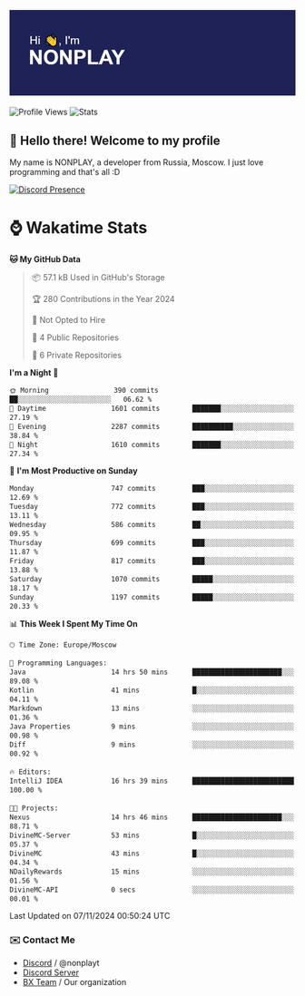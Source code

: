 ![Discord Presence](./header.png)
<br></br>
![Profile Views](https://komarev.com/ghpvc/?username=NONPLAYT&color=blue&style=for-the-badge)
![Stats](https://img.shields.io/badge/0%25-OPTIMIZED-orange?style=for-the-badge)


## :wave: Hello there! Welcome to my profile

My name is NONPLAY, a developer from Russia, Moscow. I just love programming and that's all :D

[![Discord Presence](https://lanyard.cnrad.dev/api/597087584090587177?showDisplayName=true)](https://discord.com/users/597087584090587177) 

# ⌚ Wakatime Stats

<!--START_SECTION:waka-->
**🐱 My GitHub Data** 

> 📦 57.1 kB Used in GitHub's Storage 
 > 
> 🏆 280 Contributions in the Year 2024
 > 
> 🚫 Not Opted to Hire
 > 
> 📜 4 Public Repositories 
 > 
> 🔑 6 Private Repositories 
 > 
**I'm a Night 🦉** 

```text
🌞 Morning                390 commits         ██░░░░░░░░░░░░░░░░░░░░░░░   06.62 % 
🌆 Daytime                1601 commits        ███████░░░░░░░░░░░░░░░░░░   27.19 % 
🌃 Evening                2287 commits        ██████████░░░░░░░░░░░░░░░   38.84 % 
🌙 Night                  1610 commits        ███████░░░░░░░░░░░░░░░░░░   27.34 % 
```
📅 **I'm Most Productive on Sunday** 

```text
Monday                   747 commits         ███░░░░░░░░░░░░░░░░░░░░░░   12.69 % 
Tuesday                  772 commits         ███░░░░░░░░░░░░░░░░░░░░░░   13.11 % 
Wednesday                586 commits         ██░░░░░░░░░░░░░░░░░░░░░░░   09.95 % 
Thursday                 699 commits         ███░░░░░░░░░░░░░░░░░░░░░░   11.87 % 
Friday                   817 commits         ███░░░░░░░░░░░░░░░░░░░░░░   13.88 % 
Saturday                 1070 commits        █████░░░░░░░░░░░░░░░░░░░░   18.17 % 
Sunday                   1197 commits        █████░░░░░░░░░░░░░░░░░░░░   20.33 % 
```


📊 **This Week I Spent My Time On** 

```text
🕑︎ Time Zone: Europe/Moscow

💬 Programming Languages: 
Java                     14 hrs 50 mins      ██████████████████████░░░   89.08 % 
Kotlin                   41 mins             █░░░░░░░░░░░░░░░░░░░░░░░░   04.11 % 
Markdown                 13 mins             ░░░░░░░░░░░░░░░░░░░░░░░░░   01.36 % 
Java Properties          9 mins              ░░░░░░░░░░░░░░░░░░░░░░░░░   00.98 % 
Diff                     9 mins              ░░░░░░░░░░░░░░░░░░░░░░░░░   00.92 % 

🔥 Editors: 
IntelliJ IDEA            16 hrs 39 mins      █████████████████████████   100.00 % 

🐱‍💻 Projects: 
Nexus                    14 hrs 46 mins      ██████████████████████░░░   88.71 % 
DivineMC-Server          53 mins             █░░░░░░░░░░░░░░░░░░░░░░░░   05.37 % 
DivineMC                 43 mins             █░░░░░░░░░░░░░░░░░░░░░░░░   04.34 % 
NDailyRewards            15 mins             ░░░░░░░░░░░░░░░░░░░░░░░░░   01.56 % 
DivineMC-API             0 secs              ░░░░░░░░░░░░░░░░░░░░░░░░░   00.01 % 
```


 Last Updated on 07/11/2024 00:50:24 UTC
<!--END_SECTION:waka-->

### ✉️ Contact Me

- [Discord](https://discord.com/users/597087584090587177) / @nonplayt
- [Discord Server](https://discord.gg/p7cxhw7E2M)
- [BX Team](https://github.com/BX-Team) / Our organization
